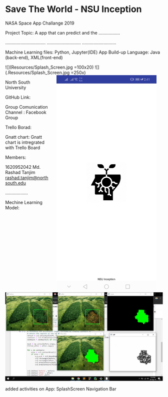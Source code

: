 # Save The World - NSU Inception

NASA Space App Challange 2019


Project Topic: A app that can predict and the .................


................................
...........................
...........................



Machine Learning files: Python, Jupyter(IDE)
App Build-up Language: Java (back-end), XML(front-end)

![](Resources/Splash_Screen.jpg =100x20)
![](.Resources/Splash_Screen.jpg =250x)
<img src="/Resources/Splash_Screen.jpg" width="320" align="right" hspace="20">


North South University


GitHub Link: 

Group Comunication Channel : Facebook Group 

Trello Borad:

Gnatt chart: Gnatt chart is intregrated with Trello Board



Members:


1620952042	Md. Rashad Tanjim	rashad.tanjim@northsouth.edu

..................

Mechine Learning Model: 
![](Resources/ML_model.png)



added activities on App:
SplashScreen
Navigation Bar
